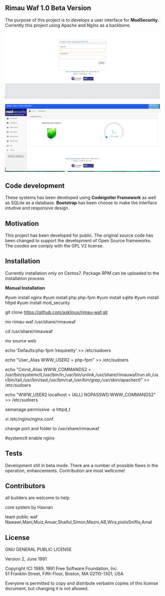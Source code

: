 ## Rimau Waf 1.0 Beta Version 

The purpose of this project is to develops a user interface for **ModSecurity**. Currently this project using Apache and Nginx as a backbone. 

![Screenshot](docs/img/login.png)

![Screenshot](docs/img/panel.png)

## Code development
These systems has been developed using **Codeigniter Framework** as well as SQLite as a database. **Bootstrap** has been choose to make the interface intuitive and responsive design.
## Motivation

This project has been developed for public. The original source code has been changed to support the development of Open Source frameworks. The coodes are comply with the GPL V2 license.

## Installation

Currently installation only on  Centos7. Package RPM can be uploaded to the installation process

**Manual Installation**

#yum install nginx
#yum install php php-fpm
#yum install sqlite
#yum install httpd
#yum install mod_security

git clone https://github.com/asklinux/rimau-waf.git

mv rimau-waf /usr/share/rimauwaf

cd /usr/share/rimauwaf

mv source web

echo 'Defaults:php-fpm !requiretty' >> /etc/sudoers

echo "User_Alias WWW_USER2 = php-fpm" >> /etc/sudoers

echo "Cmnd_Alias WWW_COMMANDS2 = /usr/bin/systemctl,/usr/bin/ln,/usr/bin/unlink,/usr/share/rimauwaf/run.sh,/usr/bin/tail,/usr/bin/sed,/usr/bin/cat,/usr/bin/grep,/usr/sbin/apachectl" >> /etc/sudoers

echo "WWW_USER2 localhost = (ALL) NOPASSWD:WWW_COMMANDS2" >> /etc/sudoers

semanage permissive -a httpd_t

vi /etc/nginx/nginx.conf

change port and folder to /usr/share/rimauwaf


#systemctl enable nginx

## Tests

Development still in beta mode. There are a number of possible flaws in the operation, enhancements. Contribution are most wellcome!

## Contributors

all builders are welcome to help 

core system by Hasnan

team public waf
Nawawi,Mani,Muiz,Anuar,Shaiful,Simon,Mazni,AB,Wira,pislisSniflis,Amal 


## License

GNU GENERAL PUBLIC LICENSE

Version 2, June 1991

Copyright (C) 1989, 1991 Free Software Foundation, Inc.  
51 Franklin Street, Fifth Floor, Boston, MA  02110-1301, USA

Everyone is permitted to copy and distribute verbatim copies
of this license document, but changing it is not allowed.
